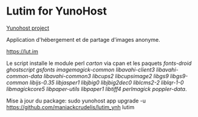 Lutim for YunoHost
==================

[Yunohost project](https://yunohost.org/#/)

Application d'hébergement et de partage d'images anonyme.

https://lut.im

Le script installe le module perl *carton* via cpan et les paquets *fonts-droid* *ghostscript* *gsfonts* *imagemagick-common* *libavahi-client3* *libavahi-common-data* *libavahi-common3* *libcups2* *libcupsimage2* *libgs9* *libgs9-common* *libijs-0.35* *libjasper1* *libjbig0* *libjbig2dec0* *liblcms2-2* *liblqr-1-0* *libmagickcore5* *libpaper-utils* *libpaper1* *libtiff4* *perlmagick* *poppler-data*.

Mise à jour du package:
sudo yunohost app upgrade -u https://github.com/maniackcrudelis/lutim_ynh lutim
